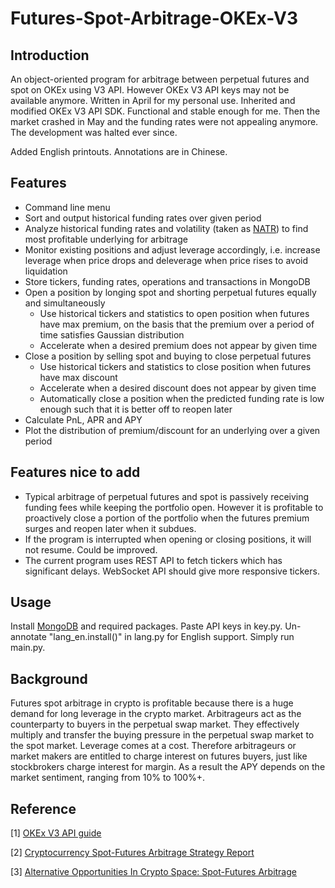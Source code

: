 # Futures-Spot-Arbitrage-OKEx-V3
## Introduction
An object-oriented program for arbitrage between perpetual futures and spot on OKEx using V3 API. However OKEx V3 API 
keys may not be available anymore. Written in April for my personal use. Inherited and modified OKEx V3 API SDK. 
Functional and stable enough for me. Then the market crashed in May and the funding rates were not appealing anymore.
The development was halted ever since.

Added English printouts. Annotations are in Chinese. 

## Features
* Command line menu
* Sort and output historical funding rates over given period
* Analyze historical funding rates and volatility (taken as [NATR](https://www.macroption.com/normalized-atr/)) to find most profitable underlying for arbitrage
* Monitor existing positions and adjust leverage accordingly, i.e. increase leverage when price drops and deleverage when price rises to avoid liquidation
* Store tickers, funding rates, operations and transactions in MongoDB
* Open a position by longing spot and shorting perpetual futures equally and simultaneously
  * Use historical tickers and statistics to open position when futures have max premium, on the basis that the premium over a period of time satisfies Gaussian distribution
  * Accelerate when a desired premium does not appear by given time
* Close a position by selling spot and buying to close perpetual futures
  * Use historical tickers and statistics to close position when futures have max discount
  * Accelerate when a desired discount does not appear by given time
  * Automatically close a position when the predicted funding rate is low enough such that it is better off to reopen later
* Calculate PnL, APR and APY
* Plot the distribution of premium/discount for an underlying over a given period

## Features nice to add
* Typical arbitrage of perpetual futures and spot is passively receiving funding fees while keeping the portfolio open. 
  However it is profitable to proactively close a portion of the portfolio when the futures premium surges and reopen later 
  when it subdues.
* If the program is interrupted when opening or closing positions, it will not resume. Could be improved.
* The current program uses REST API to fetch tickers which has significant delays. WebSocket API should give more 
  responsive tickers.

## Usage
Install [MongoDB](https://www.mongodb.com/try/download/community) and required packages. Paste API keys in key.py. 
Un-annotate "lang_en.install()" in lang.py for English support. Simply run main.py.

## Background
Futures spot arbitrage in crypto is profitable because there is a huge demand for long leverage in the crypto market.
Arbitrageurs act as the counterparty to buyers in the perpetual swap market. They effectively multiply and 
transfer the buying pressure in the perpetual swap market to the spot market. Leverage comes at a cost. Therefore 
arbitrageurs or market makers are entitled to charge interest on futures buyers, just like stockbrokers charge interest 
for margin. As a result the APY depends on the market sentiment, ranging from 10% to 100%+.

## Reference
[1] [OKEx V3 API guide](https://www.okex.com/docs/en)

[2] [Cryptocurrency Spot-Futures Arbitrage Strategy Report](https://www.okex.com/academy/en/spot-futures-arbitrage-strategy-report-2)

[3] [Alternative Opportunities In Crypto Space: Spot-Futures Arbitrage](https://seekingalpha.com/article/4410256-alternative-opportunities-in-crypto-spot-futures-arbitrage)
